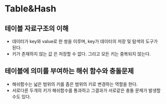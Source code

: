 # Table&Hash

## 테이블 자료구조의 이해
- 데이터가 key와 value로 한 쌍을 이루며, key가 데이터의 저장 및 탐색의 도구가 된다.
- 키가 존재하지 않는 값 은 저장할 수 없다. 그리고 모든 키는 중복되지 않는다.

## 테이블에 의미를 부여하는 해쉬 함수와 충돌문제
- 해쉬함수는 넓은 범위의 키를 좁은 범위의 키로 변경하는 역할을 한다.
- 서로다른 두개의 키가 해쉬함수를 통과하고 그결과가 서로같은 충돌 문제가 발생할 수도 있다.
